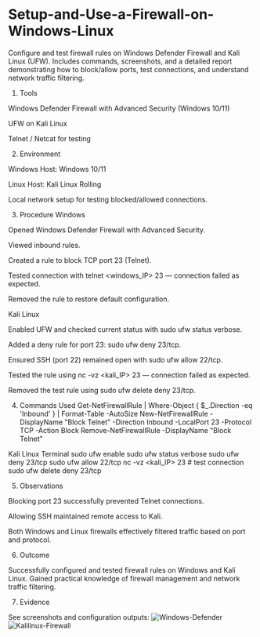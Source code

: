 # Setup-and-Use-a-Firewall-on-Windows-Linux
Configure and test firewall rules on Windows Defender Firewall and Kali Linux (UFW). Includes commands, screenshots, and a detailed report demonstrating how to block/allow ports, test connections, and understand network traffic filtering.
1. Tools

Windows Defender Firewall with Advanced Security (Windows 10/11)

UFW on Kali Linux

Telnet / Netcat for testing

2. Environment

Windows Host: Windows 10/11

Linux Host: Kali Linux Rolling

Local network setup for testing blocked/allowed connections.

3. Procedure
Windows

Opened Windows Defender Firewall with Advanced Security.

Viewed inbound rules.

Created a rule to block TCP port 23 (Telnet).

Tested connection with telnet <windows_IP> 23 — connection failed as expected.

Removed the rule to restore default configuration.

Kali Linux

Enabled UFW and checked current status with sudo ufw status verbose.

Added a deny rule for port 23: sudo ufw deny 23/tcp.

Ensured SSH (port 22) remained open with sudo ufw allow 22/tcp.

Tested the rule using nc -vz <kali_IP> 23 — connection failed as expected.

Removed the test rule using sudo ufw delete deny 23/tcp.

4. Commands Used
    Get-NetFirewallRule | Where-Object { $_.Direction -eq 'Inbound' } | Format-Table -AutoSize
New-NetFirewallRule -DisplayName "Block Telnet" -Direction Inbound -LocalPort 23 -Protocol TCP -Action Block
Remove-NetFirewallRule -DisplayName "Block Telnet"

Kali Linux Terminal
sudo ufw enable
sudo ufw status verbose
sudo ufw deny 23/tcp
sudo ufw allow 22/tcp
nc -vz <kali_IP> 23 # test connection
sudo ufw delete deny 23/tcp

5. Observations

Blocking port 23 successfully prevented Telnet connections.

Allowing SSH maintained remote access to Kali.

Both Windows and Linux firewalls effectively filtered traffic based on port and protocol.

6. Outcome

Successfully configured and tested firewall rules on Windows and Kali Linux. Gained practical knowledge of firewall management and network traffic filtering.

7. Evidence

See screenshots and configuration outputs:
![Windows-Defender](https://github.com/user-attachments/assets/8ef84af0-f9b2-4250-a333-c22c3b1f08ac)
![Kalilinux-Firewall](https://github.com/user-attachments/assets/687da8f7-cb3f-4f98-b679-6f90dd61d105)

